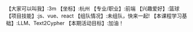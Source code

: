 【大家可以叫我】:3m
【坐标】:杭州
【专业/职业】:前端
【兴趣爱好】:篮球
【项目技能】:js、vue、react
【组队情况】:未组队，快来一起!
【本课程学习基础】:LLM、Text2Cypher
【本期活动目标】:加油！
